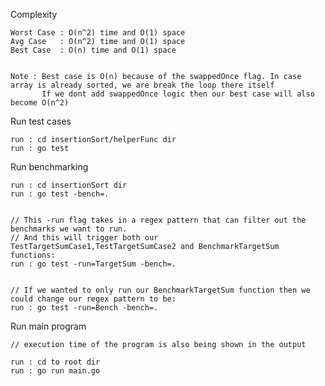 Complexity

    Worst Case : O(n^2) time and O(1) space
    Avg Case   : O(n^2) time and O(1) space
    Best Case  : O(n) time and O(1) space


    Note : Best case is O(n) because of the swappedOnce flag. In case array is already sorted, we are break the loop there itself
           If we dont add swappedOnce logic then our best case will also become O(n^2)


Run test cases

    run : cd insertionSort/helperFunc dir
    run : go test


Run benchmarking

    run : cd insertionSort dir
    run : go test -bench=.
    
    
    // This -run flag takes in a regex pattern that can filter out the benchmarks we want to run.
    // And this will trigger both our TestTargetSumCase1,TestTargetSumCase2 and BenchmarkTargetSum functions:
    run : go test -run=TargetSum -bench=.
    
    
    // If we wanted to only run our BenchmarkTargetSum function then we could change our regex pattern to be:
    run : go test -run=Bench -bench=.


Run main program

    // execution time of the program is also being shown in the output
    
    run : cd to root dir
    run : go run main.go

    
    
    